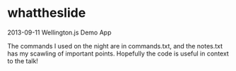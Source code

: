 whattheslide
============

2013-09-11 Wellington.js Demo App

The commands I used on the night are in commands.txt, and the notes.txt has my scawling of important points. Hopefully the code is useful in context to the talk!
